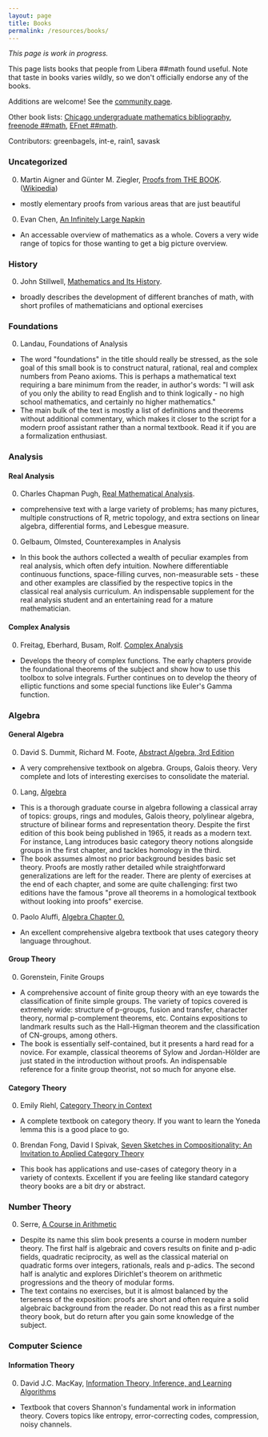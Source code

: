 ```yaml
---
layout: page
title: Books
permalink: /resources/books/
---
```


*This page is work in progress.*

This page lists books that people from Libera ##math found useful.
Note that taste in books varies wildly, so we don't officially endorse any of the books.

Additions are welcome! See the [community page](/community/#contributing).

Other book lists: [Chicago undergraduate mathematics bibliography](https://www.ocf.berkeley.edu/~abhishek/chicmath.htm), [freenode ##math](https://freenode-math.fandom.com/wiki/Book_List), [EFnet ##math](https://www.efnet-math.org/w/Book_Recommendations).

Contributors: greenbagels, int-e, rain1, savask


### Uncategorized

0. Martin Aigner and Günter M. Ziegler, [Proofs from THE BOOK](https://www.springer.com/gp/book/9783642008566). ([Wikipedia](https://en.wikipedia.org/wiki/Proofs_from_THE_BOOK))
  - mostly elementary proofs from various areas that are just beautiful

0. Evan Chen, [An Infinitely Large Napkin](https://web.evanchen.cc/napkin.html)
  - An accessable overview of mathematics as a whole. Covers a very wide range of topics for those wanting to get a big picture overview.


### History
0. John Stillwell, [Mathematics and Its History](https://www.springer.com/gp/book/9781441960528).
  - broadly describes the development of different branches of math, with short profiles of mathematicians and optional exercises


### Foundations

0. Landau, Foundations of Analysis
 - The word "foundations" in the title should really be stressed, as the sole goal of this small book is to construct natural, rational, real and complex numbers from Peano axioms.
   This is perhaps a mathematical text requiring a bare minimum from the reader, in author's words:
   "I will ask of you only the ability to read English and to think logically - no high school mathematics, and certainly no higher mathematics."
 - The main bulk of the text is mostly a list of definitions and theorems without additional commentary, which makes it closer to the script for a modern proof assistant rather than a normal textbook.
   Read it if you are a formalization enthusiast.

### Analysis

#### Real Analysis

0. Charles Chapman Pugh, [Real Mathematical Analysis](https://www.springer.com/gp/book/9783319177700).
  - comprehensive text with a large variety of problems; has many pictures, multiple constructions of R, metric topology, and extra sections on linear algebra, differential forms, and Lebesgue measure.

0. Gelbaum, Olmsted, Counterexamples in Analysis
 - In this book the authors collected a wealth of peculiar examples from real analysis, which often defy intuition.
   Nowhere differentiable continuous functions, space-filling curves, non-measurable sets - these and other examples are classified by the respective topics in the classical real analysis curriculum.
   An indispensable supplement for the real analysis student and an entertaining read for a mature mathematician.

#### Complex Analysis

0. Freitag, Eberhard, Busam, Rolf. [Complex Analysis](https://www.springer.com/gp/book/9783540939825)
  - Develops the theory of complex functions. The early chapters provide the foundational theorems of the subject and show how to use this toolbox to solve integrals. Further continues on to develop the theory of elliptic functions and some special functions like Euler's Gamma function.


### Algebra

#### General Algebra

0. David S. Dummit, Richard M. Foote, [Abstract Algebra, 3rd Edition](https://www.wiley.com/en-gb/Abstract+Algebra%2C+3rd+Edition-p-9780471433347)
 - A very comprehensive textbook on algebra. Groups, Galois theory. Very complete and lots of interesting exercises to consolidate the material.

0. Lang, [Algebra](https://www.springer.com/gp/book/9780387953854)
 - This is a thorough graduate course in algebra following a classical array of topics: groups, rings and modules, Galois theory, polylinear algebra, structure of bilinear forms and representation theory.
   Despite the first edition of this book being published in 1965, it reads as a modern text.
   For instance, Lang introduces basic category theory notions alongside groups in the first chapter, and tackles homology in the third.
 - The book assumes almost no prior background besides basic set theory.
   Proofs are mostly rather detailed while straightforward generalizations are left for the reader.
   There are plenty of exercises at the end of each chapter, and some are quite challenging: first two editions have the famous "prove all theorems in a homological textbook without looking into proofs" exercise.

0. Paolo Aluffi, [Algebra Chapter 0.](https://bookstore.ams.org/gsm-104)
 - An excellent comprehensive algebra textbook that uses category theory language throughout.

#### Group Theory

0. Gorenstein, Finite Groups
 - A comprehensive account of finite group theory with an eye towards the classification of finite simple groups.
   The variety of topics covered is extremely wide: structure of p-groups, fusion and transfer, character theory, normal p-complement theorems, etc.
   Contains expositions to landmark results such as the Hall-Higman theorem and the classification of CN-groups, among others.
 - The book is essentially self-contained, but it presents a hard read for a novice.
   For example, classical theorems of Sylow and Jordan-Hölder are just stated in the introduction without proofs.
   An indispensable reference for a finite group theorist, not so much for anyone else.

#### Category Theory

0. Emily Riehl, [Category Theory in Context](https://math.jhu.edu/~eriehl/context.pdf)
 - A complete textbook on category theory. If you want to learn the Yoneda lemma this is a good place to go.

0. Brendan Fong, David I Spivak, [Seven Sketches in Compositionality: An Invitation to Applied Category Theory](https://arxiv.org/abs/1803.05316)
 - This book has applications and use-cases of category theory in a variety of contexts. Excellent if you are feeling like standard category theory books are a bit dry or abstract.


### Number Theory

0. Serre, [A Course in Arithmetic](https://www.springer.com/gp/book/9780387900407)
 - Despite its name this slim book presents a course in modern number theory.
   The first half is algebraic and covers results on finite and p-adic fields, quadratic reciprocity, as well as the classical material on quadratic forms over integers, rationals, reals and p-adics.
   The second half is analytic and explores Dirichlet's theorem on arithmetic progressions and the theory of modular forms.
 - The text contains no exercises, but it is almost balanced by the terseness of the exposition: proofs are short and often require a solid algebraic background from the reader.
   Do not read this as a first number theory book, but do return after you gain some knowledge of the subject.


### Computer Science

#### Information Theory

0. David J.C. MacKay, [Information Theory, Inference, and Learning Algorithms](http://inference.org.uk/itprnn/book.pdf)
  - Textbook that covers Shannon's fundamental work in information theory. Covers topics like entropy, error-correcting codes, compression, noisy channels.
